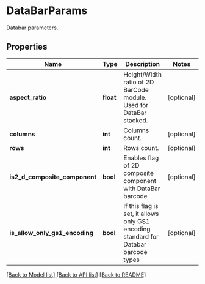 # DataBarParams

Databar parameters.

## Properties

Name | Type | Description | Notes
---- | ---- | ----------- | -----
**aspect_ratio** | **float** | Height/Width ratio of 2D BarCode module. Used for DataBar stacked. | [optional] 
**columns** | **int** | Columns count. | [optional] 
**rows** | **int** | Rows count. | [optional] 
**is2_d_composite_component** | **bool** | Enables flag of 2D composite component with DataBar barcode | [optional] 
**is_allow_only_gs1_encoding** | **bool** | If this flag is set, it allows only GS1 encoding standard for Databar barcode types | [optional] 

[[Back to Model list]](../README.md#documentation-for-models) [[Back to API list]](../README.md#documentation-for-api-endpoints) [[Back to README]](../README.md)
